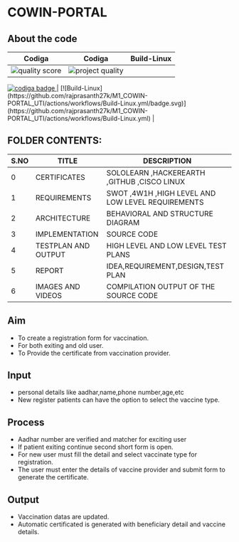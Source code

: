 # COWIN-PORTAL

## About the code
| Codiga | Codiga | Build-Linux |
| --- | --- | ---|
| ![quality score](https://api.codiga.io/project/31240/score/svg)| ![project quality](https://api.codiga.io/project/31240/status/svg) |
<a href="https://app.codiga.io/public/user/github/rajprasanth27k">
   <img src="https://api.codiga.io/public/badge/user/github/rajprasanth27k?style=light" alt="codiga badge" />
</a>| [![Build-Linux](https://github.com/rajprasanth27k/M1_COWIN-PORTAL_UTI/actions/workflows/Build-Linux.yml/badge.svg)](https://github.com/rajprasanth27k/M1_COWIN-PORTAL_UTI/actions/workflows/Build-Linux.yml) |




## FOLDER CONTENTS:
| S.NO |TITLE|DESCRIPTION
|--|--|--|
|0|CERTIFICATES  |SOLOLEARN ,HACKEREARTH ,GITHUB ,CISCO LINUX|
|1|REQUIREMENTS|SWOT ,4W1H ,HIGH LEVEL AND LOW LEVEL REQUIREMENTS|
|2|ARCHITECTURE|BEHAVIORAL AND STRUCTURE DIAGRAM|
|3|IMPLEMENTATION| SOURCE CODE|
|4|TESTPLAN AND OUTPUT|HIGH LEVEL AND LOW LEVEL TEST PLANS|
|5|REPORT|IDEA,REQUIREMENT,DESIGN,TEST PLAN|
|6|IMAGES AND VIDEOS|COMPILATION OUTPUT OF THE SOURCE CODE|


## Aim
*  To create a registration form for vaccination.
*  For both exiting and old user.
*  To Provide the certificate from vaccination provider.
## Input
* personal details like aadhar,name,phone number,age,etc
* New register patients can have the option to select the vaccine type.
## Process
* Aadhar number are verified and matcher for exciting user
* If patient exiting continue second short form is open.
* For new user must fill the detail and select vaccinate type for registration.
* The user must enter the details of vaccine provider and submit form to generate the certificate.

## Output
* Vaccination datas are updated.
* Automatic certificated is generated with beneficiary detail and vaccine details. 





